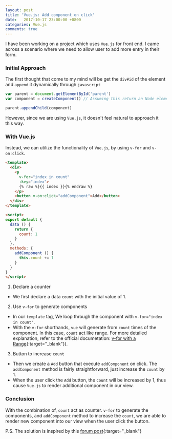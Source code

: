 ```yaml
---
layout: post
title: 'Vue.js: Add component on click'
date:   2017-10-17 23:00:00 +0800
categories: Vue.js
comments: true
---
```


I have been working on a project which uses `Vue.js` for front end. I came across a scenario where we need to allow user to add more entry in their form.


### Initial Approach
The first thought that come to my mind will be get the `div#id` of the element and `append` it dynamically through `javascript`

```javascript
var parent = document.getElementById('parent')
var component = createComponent() // Assuming this return an Node element

parent.appendChild(component)
```

However, since we are using `Vue.js`, it doesn't feel natural to approach it this way.


### With Vue.js

Instead, we can utilize the functionality of `Vue.js`, by using `v-for` and `v-on:click`.

```html
<template>
  <div>
    <p
      v-for="index in count"
      :key="index">
      {% raw %}{{ index }}{% endraw %}
    </p>
    <button v-on:click="addComponent">Add</button>
  </div>
</template>

<script>
export default {
  data () {
    return {
      count: 1
    }
  },
  methods: {
    addComponent () {
      this.count += 1
    }
  }
}
</script>
```
1. Declare a counter
  - We first declare a data `count` with the initial value of 1.
2. Use `v-for` to generate components
  - In our `template` tag, We loop through the component with ```v-for="index in count"```.
  - With the `v-for` shorthands, `vue` will generate from `count` times of the component. In this case, `count` act like range. For more detailed explanation, refer to the official documetation: [v-for with a Range](https://vuejs.org/v2/guide/list.html#v-for-with-a-Range){:target="_blank"}).
3. Button to increase `count`
  - Then we create a `Add` button that execute `addComponent` on click. The `addComponent` method is fairly straightforward, just increase the `count` by 1.
  - When the user click the `Add` button, the `count` will be increased by 1, thus cause `Vue.js` to render additional component in our view.

### Conclusion
With the combination of, `count` act as counter. `v-for` to generate the components, and `addComponent` method to increase the `count`, we are able to render new component into our view when the user click the button.

P.S. The solution is inspired by this [forum post](https://forum-archive.vuejs.org/topic/747/clone-component-when-click-add-more/3){:target="_blank"}

